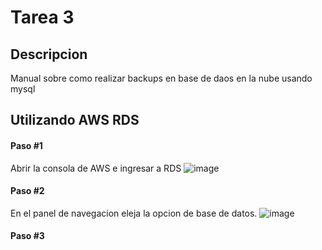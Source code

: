 # Tarea 3
## Descripcion
Manual sobre como realizar backups en base de daos en la nube usando mysql

## Utilizando AWS RDS

#### Paso #1 
Abrir la consola de AWS e ingresar a RDS
![image](https://github.com/CarlosV951/tarea3_201403654/assets/57165427/e22e5ec8-0337-4111-99bd-245bba6bf8cc)


#### Paso #2
En el panel de navegacion eleja la opcion de base de datos.
![image](https://github.com/CarlosV951/tarea3_201403654/assets/57165427/57d87639-c344-4dba-8021-e5429a2a9285)

#### Paso #3
